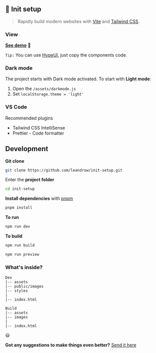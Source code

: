## 🚀 Init setup

> Rapidly build modern websites with [Vite](https://vitejs.dev/) and [Tailwind CSS](https://tailwindcss.com/).

### View

**[See demo](https://leandrow.github.io/init-setup)** 👀

`Tip:` You can use [HypeUI](https://www.hyperui.dev), just copy the components code.

### Dark mode

The project starts with Dark mode activated. To start with **Light mode**:

1. Open the `/assets/darkmode.js`
2. Set `localStorage.theme = 'light'`

### VS Code

Recommended plugins

- Tailwind CSS IntelliSense
- Prettier - Code formatter

## Development

**Git clone**

```sh
git clone https://github.com/leandrow/init-setup.git
```

Enter the **project folder**

```sh
cd init-setup
```

**Install dependencies** with [pnpm](https://pnpm.io/)

```sh
pnpm install
```

**To run**

```sh
npm run dev
```

**To build**

```sh
npm run build
```

```sh
npm run preview
```

### What's inside?

```
Dev
|-- assets
|-- public/images
|-- styles
|
|-- index.html

Build
|-- assets
|-- images
|
|-- index.html
```

😃

**Got any suggestions to make things even better?**
[Send it here](https://github.com/leandrow/init-setup/issues)

